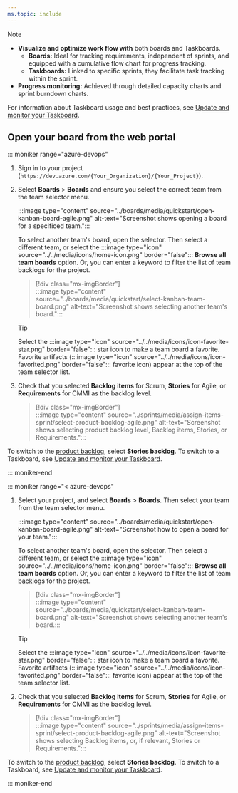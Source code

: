 ```yaml
---
ms.topic: include
---
```



> [!NOTE]  
> - **Visualize and optimize work flow with** both boards and Taskboards.
>     - **Boards:** Ideal for tracking requirements, independent of sprints, and equipped with a cumulative flow chart for progress tracking.
>     - **Taskboards:** Linked to specific sprints, they facilitate task tracking within the sprint.
> - **Progress monitoring:** Achieved through detailed capacity charts and sprint burndown charts.
>
> For information about Taskboard usage and best practices, see [Update and monitor your Taskboard](../sprints/task-board.md).


## Open your board from the web portal

::: moniker range="azure-devops"

1. Sign in to your project (`https://dev.azure.com/{Your_Organization}/{Your_Project}`).

1. Select **Boards** > **Boards** and ensure you select the correct team from the team selector menu. 

	:::image type="content" source="../boards/media/quickstart/open-kanban-board-agile.png" alt-text="Screenshot shows opening a board for a specificed team.":::  

	To select another team's board, open the selector. Then select a different team, or select the :::image type="icon" source="../../media/icons/home-icon.png" border="false"::: **Browse all team boards** option. Or, you can enter a keyword to filter the list of team backlogs for the project.

	> [!div class="mx-imgBorder"]  
	> :::image type="content" source="../boards/media/quickstart/select-kanban-team-board.png" alt-text="Screenshot shows selecting another team's board."::: 

	> [!TIP]    
	> Select the :::image type="icon" source="../../media/icons/icon-favorite-star.png" border="false"::: star icon to make a team board a favorite. Favorite artifacts (:::image type="icon" source="../../media/icons/icon-favorited.png" border="false"::: favorite icon) appear at the top of the team selector list.

1. Check that you selected **Backlog items** for Scrum, **Stories** for Agile, or **Requirements** for CMMI as the backlog level. 

	> [!div class="mx-imgBorder"]  
	> :::image type="content" source="../sprints/media/assign-items-sprint/select-product-backlog-agile.png" alt-text="Screenshot shows selecting product backlog level, Backlog items, Stories, or Requirements."::: 

To switch to the [product backlog](../backlogs/create-your-backlog.md), select **Stories backlog**. To switch to a Taskboard, see [Update and monitor your Taskboard](../sprints/task-board.md).  

::: moniker-end

::: moniker range="< azure-devops"

1. Select your project, and select **Boards** > **Boards**. Then select your team from the team selector menu. 

	:::image type="content" source="../boards/media/quickstart/open-kanban-board-agile.png" alt-text="Screenshot how to open a board for your team.":::  

	To select another team's board, open the selector. Then select a different team, or select the :::image type="icon" source="../../media/icons/home-icon.png" border="false"::: **Browse all team boards** option. Or, you can enter a keyword to filter the list of team backlogs for the project.

	> [!div class="mx-imgBorder"]  
	> :::image type="content" source="../boards/media/quickstart/select-kanban-team-board.png" alt-text="Screenshot shows selecting another team's board.::: 

	> [!TIP]    
	> Select the :::image type="icon" source="../../media/icons/icon-favorite-star.png" border="false"::: star icon to make a team board a favorite. Favorite artifacts (:::image type="icon" source="../../media/icons/icon-favorited.png" border="false"::: favorite icon) appear at the top of the team selector list.

2. Check that you selected **Backlog items** for Scrum, **Stories** for Agile, or **Requirements** for CMMI as the backlog level. 

	> [!div class="mx-imgBorder"]  
	> :::image type="content" source="../sprints/media/assign-items-sprint/select-product-backlog-agile.png" alt-text="Screenshot shows selecting Backlog items, or, if relevant, Stories or Requirements."::: 

To switch to the [product backlog](../backlogs/create-your-backlog.md), select **Stories backlog**. To switch to a Taskboard, see [Update and monitor your Taskboard](../sprints/task-board.md).  

::: moniker-end

